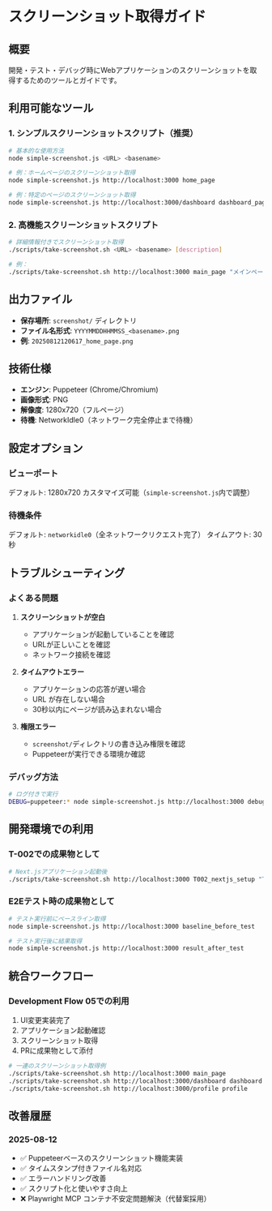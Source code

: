 # スクリーンショット取得ガイド

## 概要

開発・テスト・デバッグ時にWebアプリケーションのスクリーンショットを取得するためのツールとガイドです。

## 利用可能なツール

### 1. シンプルスクリーンショットスクリプト（推奨）

```bash
# 基本的な使用方法
node simple-screenshot.js <URL> <basename>

# 例：ホームページのスクリーンショット取得
node simple-screenshot.js http://localhost:3000 home_page

# 例：特定のページのスクリーンショット取得  
node simple-screenshot.js http://localhost:3000/dashboard dashboard_page
```

### 2. 高機能スクリーンショットスクリプト

```bash
# 詳細情報付きでスクリーンショット取得
./scripts/take-screenshot.sh <URL> <basename> [description]

# 例：
./scripts/take-screenshot.sh http://localhost:3000 main_page "メインページのスクリーンショット"
```

## 出力ファイル

- **保存場所**: `screenshot/` ディレクトリ
- **ファイル名形式**: `YYYYMMDDHHMMSS_<basename>.png`
- **例**: `20250812120617_home_page.png`

## 技術仕様

- **エンジン**: Puppeteer (Chrome/Chromium)
- **画像形式**: PNG
- **解像度**: 1280x720（フルページ）
- **待機**: NetworkIdle0（ネットワーク完全停止まで待機）

## 設定オプション

### ビューポート
デフォルト: 1280x720
カスタマイズ可能（`simple-screenshot.js`内で調整）

### 待機条件
デフォルト: `networkidle0`（全ネットワークリクエスト完了）
タイムアウト: 30秒

## トラブルシューティング

### よくある問題

1. **スクリーンショットが空白**
   - アプリケーションが起動していることを確認
   - URLが正しいことを確認
   - ネットワーク接続を確認

2. **タイムアウトエラー**
   - アプリケーションの応答が遅い場合
   - URL が存在しない場合
   - 30秒以内にページが読み込まれない場合

3. **権限エラー**
   - `screenshot/`ディレクトリの書き込み権限を確認
   - Puppeteerが実行できる環境か確認

### デバッグ方法

```bash
# ログ付きで実行
DEBUG=puppeteer:* node simple-screenshot.js http://localhost:3000 debug_test
```

## 開発環境での利用

### T-002での成果物として
```bash
# Next.jsアプリケーション起動後
./scripts/take-screenshot.sh http://localhost:3000 T002_nextjs_setup "T-002: Next.js基本セットアップ確認"
```

### E2Eテスト時の成果物として
```bash
# テスト実行前にベースライン取得
node simple-screenshot.js http://localhost:3000 baseline_before_test

# テスト実行後に結果取得  
node simple-screenshot.js http://localhost:3000 result_after_test
```

## 統合ワークフロー

### Development Flow 05での利用
1. UI変更実装完了
2. アプリケーション起動確認
3. スクリーンショット取得
4. PRに成果物として添付

```bash
# 一連のスクリーンショット取得例
./scripts/take-screenshot.sh http://localhost:3000 main_page
./scripts/take-screenshot.sh http://localhost:3000/dashboard dashboard  
./scripts/take-screenshot.sh http://localhost:3000/profile profile
```

## 改善履歴

### 2025-08-12
- ✅ Puppeteerベースのスクリーンショット機能実装
- ✅ タイムスタンプ付きファイル名対応
- ✅ エラーハンドリング改善
- ✅ スクリプト化と使いやすさ向上
- ❌ Playwright MCP コンテナ不安定問題解決（代替案採用）
